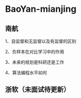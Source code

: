 # BaoYan-mianjing

## 南航

1、自监督和无监督以及有监督的区别

2、负样本在对比学习中的作用

3、未来的规划是科研还是工作

4、算法编程水平如何

## 浙软（未面试待更新）




